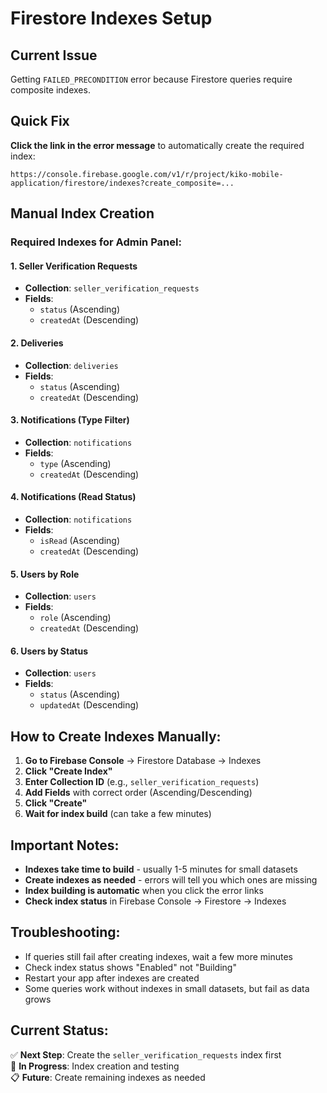 # Firestore Indexes Setup

## Current Issue
Getting `FAILED_PRECONDITION` error because Firestore queries require composite indexes.

## Quick Fix
**Click the link in the error message** to automatically create the required index:
```
https://console.firebase.google.com/v1/r/project/kiko-mobile-application/firestore/indexes?create_composite=...
```

## Manual Index Creation

### Required Indexes for Admin Panel:

#### 1. Seller Verification Requests
- **Collection**: `seller_verification_requests`
- **Fields**: 
  - `status` (Ascending)
  - `createdAt` (Descending)

#### 2. Deliveries 
- **Collection**: `deliveries`
- **Fields**:
  - `status` (Ascending) 
  - `createdAt` (Descending)

#### 3. Notifications (Type Filter)
- **Collection**: `notifications`
- **Fields**:
  - `type` (Ascending)
  - `createdAt` (Descending)

#### 4. Notifications (Read Status)
- **Collection**: `notifications` 
- **Fields**:
  - `isRead` (Ascending)
  - `createdAt` (Descending)

#### 5. Users by Role
- **Collection**: `users`
- **Fields**:
  - `role` (Ascending)
  - `createdAt` (Descending)

#### 6. Users by Status  
- **Collection**: `users`
- **Fields**:
  - `status` (Ascending)
  - `updatedAt` (Descending)

## How to Create Indexes Manually:

1. **Go to Firebase Console** → Firestore Database → Indexes
2. **Click "Create Index"** 
3. **Enter Collection ID** (e.g., `seller_verification_requests`)
4. **Add Fields** with correct order (Ascending/Descending)
5. **Click "Create"**
6. **Wait for index build** (can take a few minutes)

## Important Notes:

- **Indexes take time to build** - usually 1-5 minutes for small datasets
- **Create indexes as needed** - errors will tell you which ones are missing
- **Index building is automatic** when you click the error links
- **Check index status** in Firebase Console → Firestore → Indexes

## Troubleshooting:

- If queries still fail after creating indexes, wait a few more minutes
- Check index status shows "Enabled" not "Building"
- Restart your app after indexes are created
- Some queries work without indexes in small datasets, but fail as data grows

## Current Status:
✅ **Next Step**: Create the `seller_verification_requests` index first  
🔄 **In Progress**: Index creation and testing  
📋 **Future**: Create remaining indexes as needed 